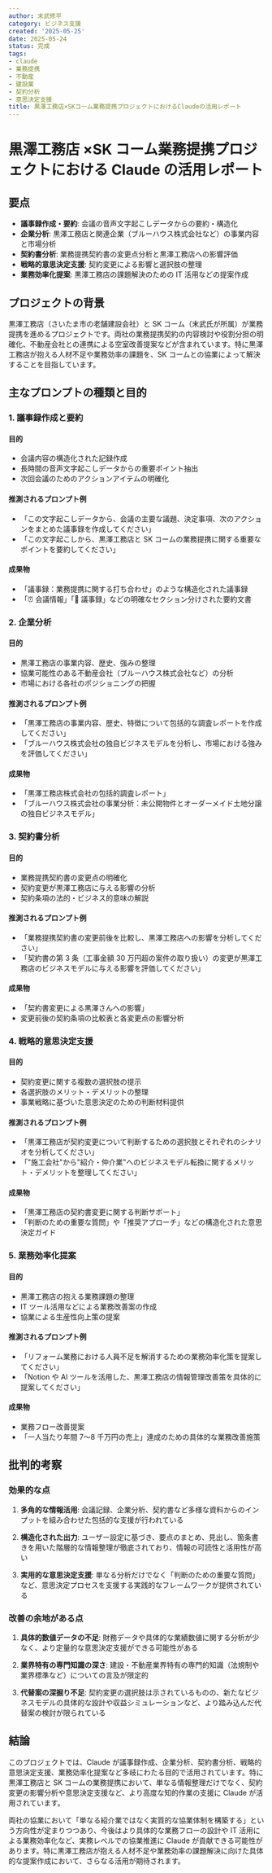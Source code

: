 ```yaml
---
author: 末武修平
category: ビジネス支援
created: '2025-05-25'
date: 2025-05-24
status: 完成
tags:
- claude
- 業務提携
- 不動産
- 建設業
- 契約分析
- 意思決定支援
title: 黒澤工務店×SKコーム業務提携プロジェクトにおけるClaudeの活用レポート
---
```


# 黒澤工務店 ×SK コーム業務提携プロジェクトにおける Claude の活用レポート

## 要点

- **議事録作成・要約**: 会議の音声文字起こしデータからの要約・構造化
- **企業分析**: 黒澤工務店と関連企業（ブルーハウス株式会社など）の事業内容と市場分析
- **契約書分析**: 業務提携契約書の変更点分析と黒澤工務店への影響評価
- **戦略的意思決定支援**: 契約変更による影響と選択肢の整理
- **業務効率化提案**: 黒澤工務店の課題解決のための IT 活用などの提案作成

## プロジェクトの背景

黒澤工務店（さいたま市の老舗建設会社）と SK コーム（末武氏が所属）が業務提携を進めるプロジェクトです。両社の業務提携契約の内容検討や役割分担の明確化、不動産会社との連携による空室改善提案などが含まれています。特に黒澤工務店が抱える人材不足や業務効率の課題を、SK コームとの協業によって解決することを目指しています。

## 主なプロンプトの種類と目的

### 1. 議事録作成と要約

#### 目的

- 会議内容の構造化された記録作成
- 長時間の音声文字起こしデータからの重要ポイント抽出
- 次回会議のためのアクションアイテムの明確化

#### 推測されるプロンプト例

- 「この文字起こしデータから、会議の主要な議題、決定事項、次のアクションをまとめた議事録を作成してください」
- 「この文字起こしから、黒澤工務店と SK コームの業務提携に関する重要なポイントを要約してください」

#### 成果物

- 「議事録：業務提携に関する打ち合わせ」のような構造化された議事録
- 「⏰ 会議情報」「📝 議事録」などの明確なセクション分けされた要約文書

### 2. 企業分析

#### 目的

- 黒澤工務店の事業内容、歴史、強みの整理
- 協業可能性のある不動産会社（ブルーハウス株式会社など）の分析
- 市場における各社のポジショニングの把握

#### 推測されるプロンプト例

- 「黒澤工務店の事業内容、歴史、特徴について包括的な調査レポートを作成してください」
- 「ブルーハウス株式会社の独自ビジネスモデルを分析し、市場における強みを評価してください」

#### 成果物

- 「黒澤工務店株式会社の包括的調査レポート」
- 「ブルーハウス株式会社の事業分析：未公開物件とオーダーメイド土地分譲の独自ビジネスモデル」

### 3. 契約書分析

#### 目的

- 業務提携契約書の変更点の明確化
- 契約変更が黒澤工務店に与える影響の分析
- 契約条項の法的・ビジネス的意味の解説

#### 推測されるプロンプト例

- 「業務提携契約書の変更前後を比較し、黒澤工務店への影響を分析してください」
- 「契約書の第 3 条（工事金額 30 万円超の案件の取り扱い）の変更が黒澤工務店のビジネスモデルに与える影響を評価してください」

#### 成果物

- 「契約書変更による黒澤さんへの影響」
- 変更前後の契約条項の比較表と各変更点の影響分析

### 4. 戦略的意思決定支援

#### 目的

- 契約変更に関する複数の選択肢の提示
- 各選択肢のメリット・デメリットの整理
- 事業戦略に基づいた意思決定のための判断材料提供

#### 推測されるプロンプト例

- 「黒澤工務店が契約変更について判断するための選択肢とそれぞれのシナリオを分析してください」
- 「"施工会社"から"紹介・仲介業"へのビジネスモデル転換に関するメリット・デメリットを整理してください」

#### 成果物

- 「黒澤工務店の契約書変更に関する判断サポート」
- 「判断のための重要な質問」や「推奨アプローチ」などの構造化された意思決定ガイド

### 5. 業務効率化提案

#### 目的

- 黒澤工務店の抱える業務課題の整理
- IT ツール活用などによる業務改善案の作成
- 協業による生産性向上策の提案

#### 推測されるプロンプト例

- 「リフォーム業務における人員不足を解消するための業務効率化策を提案してください」
- 「Notion や AI ツールを活用した、黒澤工務店の情報管理改善策を具体的に提案してください」

#### 成果物

- 業務フロー改善提案
- 「一人当たり年間 7〜8 千万円の売上」達成のための具体的な業務改善施策

## 批判的考察

### 効果的な点

1. **多角的な情報活用**: 会議記録、企業分析、契約書など多様な資料からのインプットを組み合わせた包括的な支援が行われている

2. **構造化された出力**: ユーザー設定に基づき、要点のまとめ、見出し、箇条書きを用いた階層的な情報整理が徹底されており、情報の可読性と活用性が高い

3. **実用的な意思決定支援**: 単なる分析だけでなく「判断のための重要な質問」など、意思決定プロセスを支援する実践的なフレームワークが提供されている

### 改善の余地がある点

1. **具体的数値データの不足**: 財務データや具体的な業績数値に関する分析が少なく、より定量的な意思決定支援ができる可能性がある

2. **業界特有の専門知識の深さ**: 建設・不動産業界特有の専門的知識（法規制や業界標準など）についての言及が限定的

3. **代替案の深掘り不足**: 契約変更の選択肢は示されているものの、新たなビジネスモデルの具体的な設計や収益シミュレーションなど、より踏み込んだ代替案の検討が限られている

## 結論

このプロジェクトでは、Claude が議事録作成、企業分析、契約書分析、戦略的意思決定支援、業務効率化提案など多岐にわたる目的で活用されています。特に黒澤工務店と SK コームの業務提携において、単なる情報整理だけでなく、契約変更の影響分析や意思決定支援など、より高度な知的作業の支援に Claude が活用されています。

両社の協業において「単なる紹介業ではなく実質的な協業体制を構築する」という方向性が定まりつつあり、今後はより具体的な業務フローの設計や IT 活用による業務効率化など、実務レベルでの協業推進に Claude が貢献できる可能性があります。特に黒澤工務店が抱える人材不足や業務効率の課題解決に向けた具体的な提案作成において、さらなる活用が期待されます。
